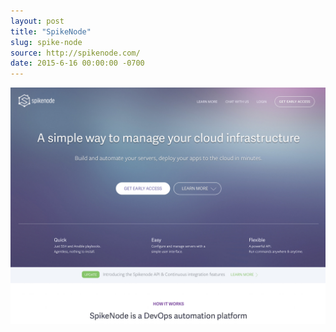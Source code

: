 ```yaml
---
layout: post
title: "SpikeNode"
slug: spike-node
source: http://spikenode.com/
date: 2015-6-16 00:00:00 -0700
---
```


<img src="/screenshots/spike-node.jpg">

